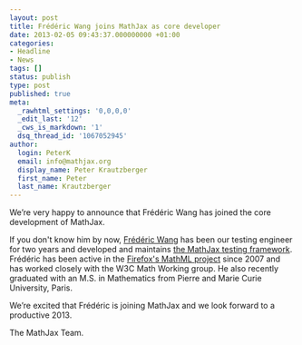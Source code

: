 ```yaml
---
layout: post
title: Frédéric Wang joins MathJax as core developer
date: 2013-02-05 09:43:37.000000000 +01:00
categories:
- Headline
- News
tags: []
status: publish
type: post
published: true
meta:
  _rawhtml_settings: '0,0,0,0'
  _edit_last: '12'
  _cws_is_markdown: '1'
  dsq_thread_id: '1067052945'
author:
  login: PeterK
  email: info@mathjax.org
  display_name: Peter Krautzberger
  first_name: Peter
  last_name: Krautzberger
---
```


We’re very happy to announce that Frédéric Wang has joined the core development of MathJax.

If you don't know him by now, [Frédéric Wang](http://www.maths-informatique-jeux.com/blog/frederic/) has been our testing engineer for two years and developed and maintains [the MathJax testing framework](https://github.com/mathjax/MathJax-test). Frédéric has been active in the [Firefox's MathML project](https://wiki.mozilla.org/MathML:Home_Page) since 2007 and has worked closely with the W3C Math Working group. He also recently graduated with an M.S. in Mathematics from Pierre and Marie Curie University, Paris.

We’re excited that Frédéric is joining MathJax and we look forward to a productive 2013.

The MathJax Team.